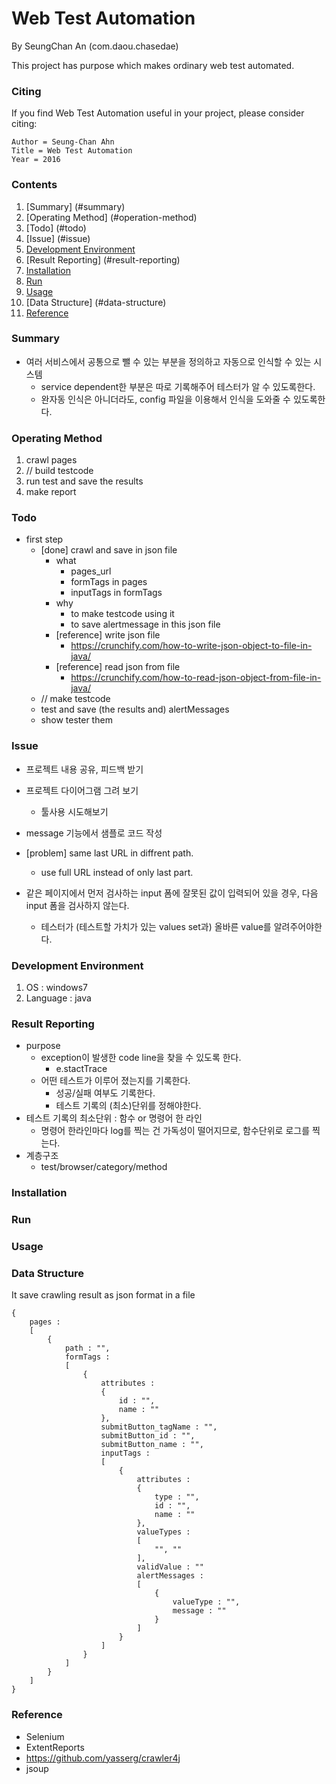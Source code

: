 # Web Test Automation

By SeungChan An (com.daou.chasedae)

This project has purpose which makes ordinary web test automated.

### Citing

If you find Web Test Automation useful in your project, please consider citing:

    Author = Seung-Chan Ahn
    Title = Web Test Automation
    Year = 2016

### Contents
1. [Summary] (#summary)
2. [Operating Method] (#operation-method)
2. [Todo] (#todo)
3. [Issue] (#issue)
4. [Development Environment](#development-environment)
5. [Result Reporting] (#result-reporting)
6. [Installation](#installation)
7. [Run](#run)
8. [Usage](#usage)
9. [Data Structure] (#data-structure)
10. [Reference](#reference)

### Summary

+ 여러 서비스에서 공통으로 뺄 수 있는 부분을 정의하고 자동으로 인식할 수 있는 시스템
	+ service dependent한 부분은 따로 기록해주어 테스터가 알 수 있도록한다.
	+ 완자동 인식은 아니더라도, config 파일을 이용해서 인식을 도와줄 수 있도록한다.

### Operating Method

1. crawl pages
2. // build testcode
3. run test and save the results
4. make report
	
### Todo

+ first step
	+ [done] crawl and save in json file
		+ what
			+ pages_url
			+ formTags in pages
			+ inputTags in formTags
		+ why
			+ to make testcode using it
			+ to save alertmessage in this json file
		+ [reference] write json file
			+ https://crunchify.com/how-to-write-json-object-to-file-in-java/
		+ [reference] read json from file
			+ https://crunchify.com/how-to-read-json-object-from-file-in-java/
	+ // make testcode
	+ test and save (the results and) alertMessages
	+ show tester them
	
### Issue

+ 프로젝트 내용 공유, 피드백 받기
+ 프로젝트 다이어그램 그려 보기
	+ 툴사용 시도해보기
+ message 기능에서 샘플로 코드 작성

+ [problem] same last URL in diffrent path.
	+ use full URL instead of only last part.
+ 같은 페이지에서 먼저 검사하는 input 폼에 잘못된 값이 입력되어 있을 경우, 다음 input 폼을 
검사하지 않는다.
	+ 테스터가 (테스트할 가치가 있는 values set과) 올바른 value를 알려주어야한다.
	
### Development Environment

1. OS : windows7
2. Language : java

### Result Reporting

+ purpose
	+ exception이 발생한 code line을 찾을 수 있도록 한다.
		+ e.stactTrace
	+ 어떤 테스트가 이루어 졌는지를 기록한다.
		+ 성공/실패 여부도 기록한다.
		+ 테스트 기록의 (최소)단위를 정해야한다.
+ 테스트 기록의 최소단위 : 함수 or 명령어 한 라인
	+ 명령어 한라인마다 log를 찍는 건 가독성이 떨어지므로, 함수단위로 로그를 찍는다.
+ 계층구조
	+ test/browser/category/method

### Installation

### Run

### Usage

### Data Structure

It save crawling result as json format in a file

	{
		pages :
		[
			{
				path : "",
				formTags :
				[
					{
						attributes :
						{
							id : "",
							name : ""
						},
						submitButton_tagName : "",
						submitButton_id : "",
						submitButton_name : "",
						inputTags :
						[
							{
								attributes :
								{
									type : "",
									id : "",
									name : ""
								},
								valueTypes :
								[
									"", ""
								],
								validValue : ""
								alertMessages :
								[
									{
										valueType : "",
										message : ""
									}
								]
							}
						]
					}
				]
			}
		]
	}

### Reference

+ Selenium
+ ExtentReports
+ https://github.com/yasserg/crawler4j
+ jsoup